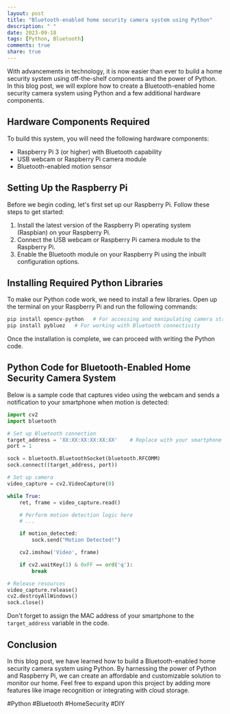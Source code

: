 ```yaml
---
layout: post
title: "Bluetooth-enabled home security camera system using Python"
description: " "
date: 2023-09-18
tags: [Python, Bluetooth]
comments: true
share: true
---
```


With advancements in technology, it is now easier than ever to build a home security system using off-the-shelf components and the power of Python. In this blog post, we will explore how to create a Bluetooth-enabled home security camera system using Python and a few additional hardware components.

## Hardware Components Required
To build this system, you will need the following hardware components:
- Raspberry Pi 3 (or higher) with Bluetooth capability
- USB webcam or Raspberry Pi camera module
- Bluetooth-enabled motion sensor

## Setting Up the Raspberry Pi
Before we begin coding, let's first set up our Raspberry Pi. Follow these steps to get started:
1. Install the latest version of the Raspberry Pi operating system (Raspbian) on your Raspberry Pi.
2. Connect the USB webcam or Raspberry Pi camera module to the Raspberry Pi.
3. Enable the Bluetooth module on your Raspberry Pi using the inbuilt configuration options.

## Installing Required Python Libraries
To make our Python code work, we need to install a few libraries. Open up the terminal on your Raspberry Pi and run the following commands:
```python
pip install opencv-python   # For accessing and manipulating camera stream
pip install pybluez   # For working with Bluetooth connectivity
```

Once the installation is complete, we can proceed with writing the Python code.

## Python Code for Bluetooth-Enabled Home Security Camera System
Below is a sample code that captures video using the webcam and sends a notification to your smartphone when motion is detected:
```python
import cv2
import bluetooth

# Set up Bluetooth connection
target_address = 'XX:XX:XX:XX:XX:XX'    # Replace with your smartphone's Bluetooth MAC address
port = 1

sock = bluetooth.BluetoothSocket(bluetooth.RFCOMM)
sock.connect((target_address, port))

# Set up camera
video_capture = cv2.VideoCapture(0)

while True:
    ret, frame = video_capture.read()

    # Perform motion detection logic here
    # ...

    if motion_detected:
        sock.send("Motion Detected!")

    cv2.imshow('Video', frame)

    if cv2.waitKey(1) & 0xFF == ord('q'):
        break

# Release resources
video_capture.release()
cv2.destroyAllWindows()
sock.close()
```

Don't forget to assign the MAC address of your smartphone to the `target_address` variable in the code.

## Conclusion
In this blog post, we have learned how to build a Bluetooth-enabled home security camera system using Python. By harnessing the power of Python and Raspberry Pi, we can create an affordable and customizable solution to monitor our home. Feel free to expand upon this project by adding more features like image recognition or integrating with cloud storage.

#Python #Bluetooth #HomeSecurity #DIY